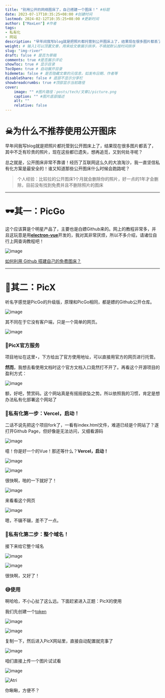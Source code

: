 ```yaml
---
title: "别用公开的网络图床了，自己搭建一个图床！" #标题
date: 2023-07-17T10:35:25+08:00 #创建时间
lastmod: 2024-02-12T10:35:25+08:00 #更新时间
author: ["MaxLen"] #作者
tags: 
- 私有化
- 网站
description: "早年间我写blog就是把照片都托管到公开图床上了，结果现在很多图片都丢了，很影响文章阅读和保存，那索性我就来研究研究私有化图床部署吧！" #描述
weight: # 输入1可以顶置文章，用来给文章展示排序，不填就默认按时间排序
slug: "img-river"
draft: false # 是否为草稿
comments: true #是否展示评论
showToc: true # 显示目录
TocOpen: true # 自动展开目录
hidemeta: false # 是否隐藏文章的元信息，如发布日期、作者等
disableShare: false # 底部不显示分享栏
showbreadcrumbs: true #顶部显示当前路径
cover:
    image: "" #图片路径：posts/tech/文章1/picture.png
    caption: "" #图片底部描述
    alt: ""
    relative: false
---
```

# ☠为什么不推荐使用公开图床

早年间我写blog就是把照片都托管到公开图床上了，结果现在很多图片都丢了，其中不乏有珍贵的照片，现在这些都已遗失，想再追觅，又到何处寻呢？

总之就是，公开图床非常不靠谱！经历了互联网这么久的大浪淘沙，我一直坚信私有化方案是最安全的！谁又知道那些公开图床什么时候会跑路呢？

> 个人经验：比较拉的公开图床1个月就会删除你的照片，好一点的1年才会删除，目前没有找到免费并且不删除照片的图床
> 

---

# 🕶️其一：PicGo

这个应该算是个明星产品了，主要也是白嫖Github来的。网上的教程非常多，并且这玩意是用[**electron-vue**](https://github.com/SimulatedGREG/electron-vue)开发的，我对其非常厌烦，所以不多介绍，请诸位自行上网查询教程吧！

![image](https://github.com/maxlen727/picx-images-hosting/raw/master/image.1v2y0p2qnchs.webp)

[如何利用 Github 搭建自己的免费图床？](https://zhuanlan.zhihu.com/p/353775844)

---

# 🌿其二：PicX

听名字感觉是PicGo的升级版，原理和PicGo相同，都是嫖的Github公开仓库。

![image](https://github.com/maxlen727/picx-images-hosting/raw/master/image.5vcfftzj8100.webp)

其不同在于它没有客户端，只是一个简单的网页。

![image](https://github.com/maxlen727/picx-images-hosting/raw/master/image.7gb8jd2p0000.png)

### 🍂PicX官方服务

项目地址在这里‣，下方给出了官方使用地址，可以直接用官方的网页进行托管。

**然而**，我想去看使用文档时这个官方文档入口竟然打不开了。再看这个开源项目的盈利方式：

![image](https://github.com/maxlen727/picx-images-hosting/raw/master/image.5yc1suo30bo0.webp)

额，好吧，赞赏码。这个网站真是有摇摇欲坠之势。所以依照我的习惯，肯定是想办法私有化部署这个网站了

### 🍃私有化第一步：Vercel，启动！

二话不说先把这个项目fork了，一看有index.html文件，难道已经是个网站了？遂打开Github Page，但好像是无法访问，又细看源码

![image](https://github.com/maxlen727/picx-images-hosting/raw/master/image.2mr08viovyc0.webp)

噫！你是好一个的Vue！那还等什么？**Vercel，启动！**

![image](https://github.com/maxlen727/picx-images-hosting/raw/master/image.528h5iysfmg0.webp)

![image](https://github.com/maxlen727/picx-images-hosting/raw/master/image.11ixy2e586gw.webp)

很快啊，啪的一下就好了！

![image](https://github.com/maxlen727/picx-images-hosting/raw/master/image.4pqeb6uxob60.webp)

来看看这个网页

![image](https://github.com/maxlen727/picx-images-hosting/raw/master/image.6bfhuf0i3300.webp)

嗯，不辍不辍，差不了一点。

### 📎私有化第二步：整个域名！

接下来给它整个域名

![image](https://github.com/maxlen727/picx-images-hosting/raw/master/image.pbedxhzwd28.webp)

![image](https://github.com/maxlen727/picx-images-hosting/raw/master/image.469xaa122gw0.webp)

很快啊，又好了！

### 😅使用

啊哈哈，不小心扯了这么远。下面赶紧进入正题：PicX的使用

我们先创建一个[token](https://github.com/settings/tokens/new)

![image](https://github.com/maxlen727/picx-images-hosting/raw/master/image.170npn1n1o3g.webp)

![image](https://github.com/maxlen727/picx-images-hosting/raw/master/image.3148ksdgk960.webp)

复制一下，然后进入PicX网站里，直接自动配置就完事了

![image](https://github.com/maxlen727/picx-images-hosting/raw/master/image.6b0tomgosu00.webp)

咱们直接上传一个图片试试看

![image](https://github.com/maxlen727/picx-images-hosting/raw/master/image.6abtbuklo0c0.png)

![Atri](https://github.com/maxlen727/picx-images-hosting/raw/master/Atri.1y1aaka3jvk0.webp)

你瞅瞅，方便不？
